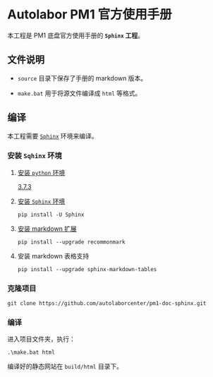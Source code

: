 # Autolabor PM1 官方使用手册

本工程是 PM1 底盘官方使用手册的 **`Sphinx` 工程**。

## 文件说明

* `source` 目录下保存了手册的 markdown 版本。

* `make.bat` 用于将源文件编译成 `html` 等格式。

## 编译

本工程需要 [`Sphinx`](https://www.sphinx-doc.org/) 环境来编译。

### 安装 `Sqhinx` 环境

1. [安装 `python` 环境](https://www.python.org/)

   [3.7.3](https://www.python.org/downloads/release/python-373/)

2. [安装 `Sphinx` 环境](https://www.sphinx-doc.org/)

   ```shell
   pip install -U Sphinx
   ```

3. [安装 markdown 扩展](https://www.sphinx-doc.org/en/master/usage/markdown.html?highlight=markdown)

   ```shell
   pip install --upgrade recommonmark
   ```

4. 安装 markdown 表格支持

   ```shell
   pip install --upgrade sphinx-markdown-tables
   ```

### 克隆项目

```shell
git clone https://github.com/autolaborcenter/pm1-doc-sphinx.git
```

###  编译

进入项目文件夹，执行：

```shell
.\make.bat html
```

编译好的静态网站在 `build/html` 目录下。
